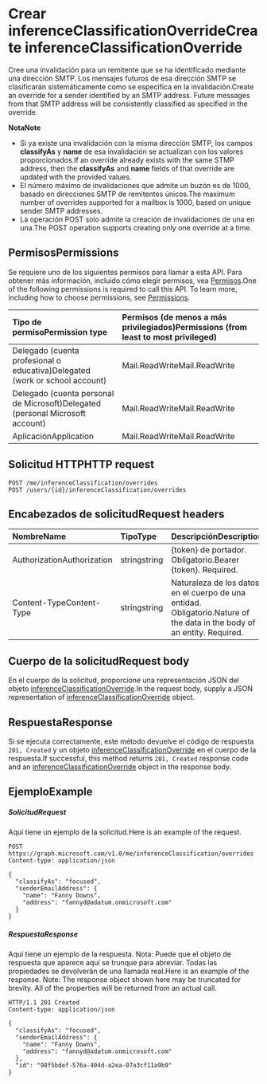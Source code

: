 # <a name="create-inferenceclassificationoverride"></a><span data-ttu-id="c2713-101">Crear inferenceClassificationOverride</span><span class="sxs-lookup"><span data-stu-id="c2713-101">Create inferenceClassificationOverride</span></span>

<span data-ttu-id="c2713-p101">Cree una invalidación para un remitente que se ha identificado mediante una dirección SMTP. Los mensajes futuros de esa dirección SMTP se clasificarán sistemáticamente como se especifica en la invalidación.</span><span class="sxs-lookup"><span data-stu-id="c2713-p101">Create an override for a sender identified by an SMTP address. Future messages from that SMTP address will be consistently classified as specified in the override.</span></span>

<span data-ttu-id="c2713-104">**Nota**</span><span class="sxs-lookup"><span data-stu-id="c2713-104">**Note**</span></span>

- <span data-ttu-id="c2713-105">Si ya existe una invalidación con la misma dirección SMTP, los campos **classifyAs** y **name** de esa invalidación se actualizan con los valores proporcionados.</span><span class="sxs-lookup"><span data-stu-id="c2713-105">If an override already exists with the same STMP address, then the **classifyAs** and **name** fields of that override are updated with the provided values.</span></span>
- <span data-ttu-id="c2713-106">El número máximo de invalidaciones que admite un buzón es de 1000, basado en direcciones SMTP de remitentes únicos.</span><span class="sxs-lookup"><span data-stu-id="c2713-106">The maximum number of overrides supported for a mailbox is 1000, based on unique sender SMTP addresses.</span></span>
- <span data-ttu-id="c2713-107">La operación POST solo admite la creación de invalidaciones de una en una.</span><span class="sxs-lookup"><span data-stu-id="c2713-107">The POST operation supports creating only one override at a time.</span></span>

## <a name="permissions"></a><span data-ttu-id="c2713-108">Permisos</span><span class="sxs-lookup"><span data-stu-id="c2713-108">Permissions</span></span>
<span data-ttu-id="c2713-p102">Se requiere uno de los siguientes permisos para llamar a esta API. Para obtener más información, incluido cómo elegir permisos, vea [Permisos](../../../concepts/permissions_reference.md).</span><span class="sxs-lookup"><span data-stu-id="c2713-p102">One of the following permissions is required to call this API. To learn more, including how to choose permissions, see [Permissions](../../../concepts/permissions_reference.md).</span></span>

|<span data-ttu-id="c2713-111">Tipo de permiso</span><span class="sxs-lookup"><span data-stu-id="c2713-111">Permission type</span></span>      | <span data-ttu-id="c2713-112">Permisos (de menos a más privilegiados)</span><span class="sxs-lookup"><span data-stu-id="c2713-112">Permissions (from least to most privileged)</span></span>              | 
|:--------------------|:---------------------------------------------------------| 
|<span data-ttu-id="c2713-113">Delegado (cuenta profesional o educativa)</span><span class="sxs-lookup"><span data-stu-id="c2713-113">Delegated (work or school account)</span></span> | <span data-ttu-id="c2713-114">Mail.ReadWrite</span><span class="sxs-lookup"><span data-stu-id="c2713-114">Mail.ReadWrite</span></span>    | 
|<span data-ttu-id="c2713-115">Delegado (cuenta personal de Microsoft)</span><span class="sxs-lookup"><span data-stu-id="c2713-115">Delegated (personal Microsoft account)</span></span> | <span data-ttu-id="c2713-116">Mail.ReadWrite</span><span class="sxs-lookup"><span data-stu-id="c2713-116">Mail.ReadWrite</span></span>    | 
|<span data-ttu-id="c2713-117">Aplicación</span><span class="sxs-lookup"><span data-stu-id="c2713-117">Application</span></span> | <span data-ttu-id="c2713-118">Mail.ReadWrite</span><span class="sxs-lookup"><span data-stu-id="c2713-118">Mail.ReadWrite</span></span> | 

## <a name="http-request"></a><span data-ttu-id="c2713-119">Solicitud HTTP</span><span class="sxs-lookup"><span data-stu-id="c2713-119">HTTP request</span></span>
<!-- { "blockType": "ignored" } -->
```http
POST /me/inferenceClassification/overrides
POST /users/{id}/inferenceClassification/overrides
```
## <a name="request-headers"></a><span data-ttu-id="c2713-120">Encabezados de solicitud</span><span class="sxs-lookup"><span data-stu-id="c2713-120">Request headers</span></span>
| <span data-ttu-id="c2713-121">Nombre</span><span class="sxs-lookup"><span data-stu-id="c2713-121">Name</span></span>       | <span data-ttu-id="c2713-122">Tipo</span><span class="sxs-lookup"><span data-stu-id="c2713-122">Type</span></span> | <span data-ttu-id="c2713-123">Descripción</span><span class="sxs-lookup"><span data-stu-id="c2713-123">Description</span></span>|
|:---------------|:--------|:----------|
| <span data-ttu-id="c2713-124">Authorization</span><span class="sxs-lookup"><span data-stu-id="c2713-124">Authorization</span></span>  | <span data-ttu-id="c2713-125">string</span><span class="sxs-lookup"><span data-stu-id="c2713-125">string</span></span>  | <span data-ttu-id="c2713-p103">{token} de portador. Obligatorio.</span><span class="sxs-lookup"><span data-stu-id="c2713-p103">Bearer {token}. Required.</span></span> |
| <span data-ttu-id="c2713-128">Content-Type</span><span class="sxs-lookup"><span data-stu-id="c2713-128">Content-Type</span></span> | <span data-ttu-id="c2713-129">string</span><span class="sxs-lookup"><span data-stu-id="c2713-129">string</span></span>  | <span data-ttu-id="c2713-p104">Naturaleza de los datos en el cuerpo de una entidad. Obligatorio.</span><span class="sxs-lookup"><span data-stu-id="c2713-p104">Nature of the data in the body of an entity. Required.</span></span> |

## <a name="request-body"></a><span data-ttu-id="c2713-132">Cuerpo de la solicitud</span><span class="sxs-lookup"><span data-stu-id="c2713-132">Request body</span></span>
<span data-ttu-id="c2713-133">En el cuerpo de la solicitud, proporcione una representación JSON del objeto [inferenceClassificationOverride](../resources/inferenceclassificationoverride.md).</span><span class="sxs-lookup"><span data-stu-id="c2713-133">In the request body, supply a JSON representation of [inferenceClassificationOverride](../resources/inferenceclassificationoverride.md) object.</span></span>

## <a name="response"></a><span data-ttu-id="c2713-134">Respuesta</span><span class="sxs-lookup"><span data-stu-id="c2713-134">Response</span></span>

<span data-ttu-id="c2713-135">Si se ejecuta correctamente, este método devuelve el código de respuesta `201, Created` y un objeto [inferenceClassificationOverride](../resources/inferenceclassificationoverride.md) en el cuerpo de la respuesta.</span><span class="sxs-lookup"><span data-stu-id="c2713-135">If successful, this method returns `201, Created` response code and an [inferenceClassificationOverride](../resources/inferenceclassificationoverride.md) object in the response body.</span></span>

## <a name="example"></a><span data-ttu-id="c2713-136">Ejemplo</span><span class="sxs-lookup"><span data-stu-id="c2713-136">Example</span></span>
##### <a name="request"></a><span data-ttu-id="c2713-137">Solicitud</span><span class="sxs-lookup"><span data-stu-id="c2713-137">Request</span></span>
<span data-ttu-id="c2713-138">Aquí tiene un ejemplo de la solicitud.</span><span class="sxs-lookup"><span data-stu-id="c2713-138">Here is an example of the request.</span></span>
<!-- {
  "blockType": "request",
  "name": "create_inferenceclassificationoverride_from_inferenceclassification"
}-->
```http
POST https://graph.microsoft.com/v1.0/me/inferenceClassification/overrides
Content-type: application/json

{
  "classifyAs": "focused",
  "senderEmailAddress": {
    "name": "Fanny Downs",
    "address": "fannyd@adatum.onmicrosoft.com"
  }
}
```

##### <a name="response"></a><span data-ttu-id="c2713-139">Respuesta</span><span class="sxs-lookup"><span data-stu-id="c2713-139">Response</span></span>
<span data-ttu-id="c2713-p105">Aquí tiene un ejemplo de la respuesta. Nota: Puede que el objeto de respuesta que aparece aquí se trunque para abreviar. Todas las propiedades se devolverán de una llamada real.</span><span class="sxs-lookup"><span data-stu-id="c2713-p105">Here is an example of the response. Note: The response object shown here may be truncated for brevity. All of the properties will be returned from an actual call.</span></span>
<!-- {
  "blockType": "response",
  "truncated": true,
  "@odata.type": "microsoft.graph.inferenceClassificationOverride"
} -->
```http
HTTP/1.1 201 Created
Content-type: application/json

{
  "classifyAs": "focused",
  "senderEmailAddress": {
    "name": "Fanny Downs",
    "address": "fannyd@adatum.onmicrosoft.com"
  },
  "id": "98f5bdef-576a-404d-a2ea-07a3cf11a9b9"
}
```

<!-- uuid: 8fcb5dbc-d5aa-4681-8e31-b001d5168d79
2015-10-25 14:57:30 UTC -->
<!-- {
  "type": "#page.annotation",
  "description": "Create inferenceClassificationOverride",
  "keywords": "",
  "section": "documentation",
  "tocPath": ""
}-->